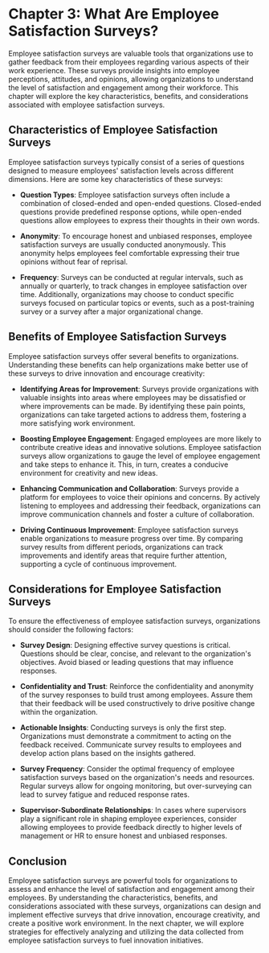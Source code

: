 Chapter 3: What Are Employee Satisfaction Surveys?
==================================================

Employee satisfaction surveys are valuable tools that organizations use to gather feedback from their employees regarding various aspects of their work experience. These surveys provide insights into employee perceptions, attitudes, and opinions, allowing organizations to understand the level of satisfaction and engagement among their workforce. This chapter will explore the key characteristics, benefits, and considerations associated with employee satisfaction surveys.

Characteristics of Employee Satisfaction Surveys
------------------------------------------------

Employee satisfaction surveys typically consist of a series of questions designed to measure employees' satisfaction levels across different dimensions. Here are some key characteristics of these surveys:

* **Question Types**: Employee satisfaction surveys often include a combination of closed-ended and open-ended questions. Closed-ended questions provide predefined response options, while open-ended questions allow employees to express their thoughts in their own words.

* **Anonymity**: To encourage honest and unbiased responses, employee satisfaction surveys are usually conducted anonymously. This anonymity helps employees feel comfortable expressing their true opinions without fear of reprisal.

* **Frequency**: Surveys can be conducted at regular intervals, such as annually or quarterly, to track changes in employee satisfaction over time. Additionally, organizations may choose to conduct specific surveys focused on particular topics or events, such as a post-training survey or a survey after a major organizational change.

Benefits of Employee Satisfaction Surveys
-----------------------------------------

Employee satisfaction surveys offer several benefits to organizations. Understanding these benefits can help organizations make better use of these surveys to drive innovation and encourage creativity:

* **Identifying Areas for Improvement**: Surveys provide organizations with valuable insights into areas where employees may be dissatisfied or where improvements can be made. By identifying these pain points, organizations can take targeted actions to address them, fostering a more satisfying work environment.

* **Boosting Employee Engagement**: Engaged employees are more likely to contribute creative ideas and innovative solutions. Employee satisfaction surveys allow organizations to gauge the level of employee engagement and take steps to enhance it. This, in turn, creates a conducive environment for creativity and new ideas.

* **Enhancing Communication and Collaboration**: Surveys provide a platform for employees to voice their opinions and concerns. By actively listening to employees and addressing their feedback, organizations can improve communication channels and foster a culture of collaboration.

* **Driving Continuous Improvement**: Employee satisfaction surveys enable organizations to measure progress over time. By comparing survey results from different periods, organizations can track improvements and identify areas that require further attention, supporting a cycle of continuous improvement.

Considerations for Employee Satisfaction Surveys
------------------------------------------------

To ensure the effectiveness of employee satisfaction surveys, organizations should consider the following factors:

* **Survey Design**: Designing effective survey questions is critical. Questions should be clear, concise, and relevant to the organization's objectives. Avoid biased or leading questions that may influence responses.

* **Confidentiality and Trust**: Reinforce the confidentiality and anonymity of the survey responses to build trust among employees. Assure them that their feedback will be used constructively to drive positive change within the organization.

* **Actionable Insights**: Conducting surveys is only the first step. Organizations must demonstrate a commitment to acting on the feedback received. Communicate survey results to employees and develop action plans based on the insights gathered.

* **Survey Frequency**: Consider the optimal frequency of employee satisfaction surveys based on the organization's needs and resources. Regular surveys allow for ongoing monitoring, but over-surveying can lead to survey fatigue and reduced response rates.

* **Supervisor-Subordinate Relationships**: In cases where supervisors play a significant role in shaping employee experiences, consider allowing employees to provide feedback directly to higher levels of management or HR to ensure honest and unbiased responses.

Conclusion
----------

Employee satisfaction surveys are powerful tools for organizations to assess and enhance the level of satisfaction and engagement among their employees. By understanding the characteristics, benefits, and considerations associated with these surveys, organizations can design and implement effective surveys that drive innovation, encourage creativity, and create a positive work environment. In the next chapter, we will explore strategies for effectively analyzing and utilizing the data collected from employee satisfaction surveys to fuel innovation initiatives.
